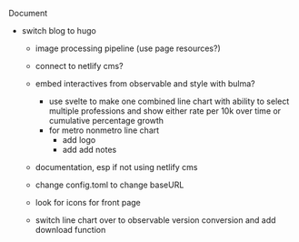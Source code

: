Document


- switch blog to hugo
	- image processing pipeline (use page resources?)
	- connect to netlify cms?	
	- embed interactives from observable and style with bulma?
		- use svelte to make one combined line chart with ability to select multiple professions and show either rate per 10k over time or cumulative percentage growth
		- for metro nonmetro line chart
			- add logo
			- add add notes
	- documentation, esp if not using netlify cms
    - change config.toml to change baseURL
	- look for icons for front page 

	- switch line chart over to observable version conversion and add download function
